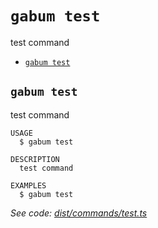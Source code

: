 `gabum test`
============

test command

* [`gabum test`](#gabum-test)

## `gabum test`

test command

```
USAGE
  $ gabum test

DESCRIPTION
  test command

EXAMPLES
  $ gabum test
```

_See code: [dist/commands/test.ts](https://github.com/Galitan-dev/Gabum/blob/v1.4.1/dist/commands/test.ts)_
